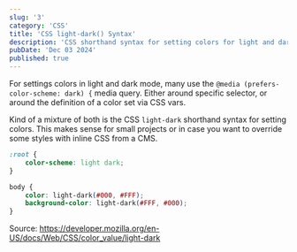 ```yaml
---
slug: '3'
category: 'CSS'
title: 'CSS light-dark() Syntax'
description: 'CSS shorthand syntax for setting colors for light and dark mode'
pubDate: 'Dec 03 2024'
published: true
---
```


For settings colors in light and dark mode, many use the `@media (prefers-color-scheme: dark) {` media query. 
Either around specific selector, or around the definition of a color set via CSS vars.

Kind of a mixture of both is the CSS `light-dark` shorthand syntax for setting colors. This makes sense for small projects or in case you want to override some styles with inline CSS from a CMS.

```css
:root {
	color-scheme: light dark;
}

body {
	color: light-dark(#000, #FFF);
	background-color: light-dark(#FFF, #000);
}
```

Source: https://developer.mozilla.org/en-US/docs/Web/CSS/color_value/light-dark